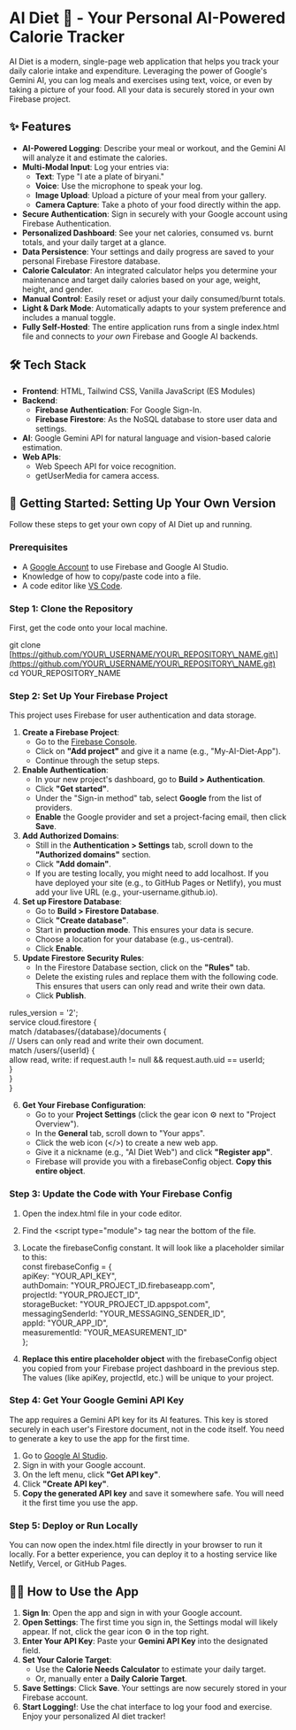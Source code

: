# **AI Diet 🥗 \- Your Personal AI-Powered Calorie Tracker**

AI Diet is a modern, single-page web application that helps you track your daily calorie intake and expenditure. Leveraging the power of Google's Gemini AI, you can log meals and exercises using text, voice, or even by taking a picture of your food. All your data is securely stored in your own Firebase project.

## **✨ Features**

* **AI-Powered Logging**: Describe your meal or workout, and the Gemini AI will analyze it and estimate the calories.  
* **Multi-Modal Input**: Log your entries via:  
  * **Text**: Type "I ate a plate of biryani."  
  * **Voice**: Use the microphone to speak your log.  
  * **Image Upload**: Upload a picture of your meal from your gallery.  
  * **Camera Capture**: Take a photo of your food directly within the app.  
* **Secure Authentication**: Sign in securely with your Google account using Firebase Authentication.  
* **Personalized Dashboard**: See your net calories, consumed vs. burnt totals, and your daily target at a glance.  
* **Data Persistence**: Your settings and daily progress are saved to your personal Firebase Firestore database.  
* **Calorie Calculator**: An integrated calculator helps you determine your maintenance and target daily calories based on your age, weight, height, and gender.  
* **Manual Control**: Easily reset or adjust your daily consumed/burnt totals.  
* **Light & Dark Mode**: Automatically adapts to your system preference and includes a manual toggle.  
* **Fully Self-Hosted**: The entire application runs from a single index.html file and connects to *your own* Firebase and Google AI backends.

## **🛠️ Tech Stack**

* **Frontend**: HTML, Tailwind CSS, Vanilla JavaScript (ES Modules)  
* **Backend**:  
  * **Firebase Authentication**: For Google Sign-In.  
  * **Firebase Firestore**: As the NoSQL database to store user data and settings.  
* **AI**: Google Gemini API for natural language and vision-based calorie estimation.  
* **Web APIs**:  
  * Web Speech API for voice recognition.  
  * getUserMedia for camera access.

## **🚀 Getting Started: Setting Up Your Own Version**

Follow these steps to get your own copy of AI Diet up and running.

### **Prerequisites**

* A [Google Account](https://www.google.com/search?q=https://accounts.google.com/signup) to use Firebase and Google AI Studio.  
* Knowledge of how to copy/paste code into a file.  
* A code editor like [VS Code](https://code.visualstudio.com/).

### **Step 1: Clone the Repository**

First, get the code onto your local machine.

git clone \[https://github.com/YOUR\_USERNAME/YOUR\_REPOSITORY\_NAME.git\](https://github.com/YOUR\_USERNAME/YOUR\_REPOSITORY\_NAME.git)  
cd YOUR\_REPOSITORY\_NAME

### **Step 2: Set Up Your Firebase Project**

This project uses Firebase for user authentication and data storage.

1. **Create a Firebase Project**:  
   * Go to the [Firebase Console](https://console.firebase.google.com/).  
   * Click on **"Add project"** and give it a name (e.g., "My-AI-Diet-App").  
   * Continue through the setup steps.  
2. **Enable Authentication**:  
   * In your new project's dashboard, go to **Build \> Authentication**.  
   * Click **"Get started"**.  
   * Under the "Sign-in method" tab, select **Google** from the list of providers.  
   * **Enable** the Google provider and set a project-facing email, then click **Save**.  
3. **Add Authorized Domains**:  
   * Still in the **Authentication \> Settings** tab, scroll down to the **"Authorized domains"** section.  
   * Click **"Add domain"**.  
   * If you are testing locally, you might need to add localhost. If you have deployed your site (e.g., to GitHub Pages or Netlify), you must add your live URL (e.g., your-username.github.io).  
4. **Set up Firestore Database**:  
   * Go to **Build \> Firestore Database**.  
   * Click **"Create database"**.  
   * Start in **production mode**. This ensures your data is secure.  
   * Choose a location for your database (e.g., us-central).  
   * Click **Enable**.  
5. **Update Firestore Security Rules**:  
   * In the Firestore Database section, click on the **"Rules"** tab.  
   * Delete the existing rules and replace them with the following code. This ensures that users can only read and write their own data.  
   * Click **Publish**.

rules\_version \= '2';  
service cloud.firestore {  
  match /databases/{database}/documents {  
    // Users can only read and write their own document.  
    match /users/{userId} {  
      allow read, write: if request.auth \!= null && request.auth.uid \== userId;  
    }  
  }  
}

6. **Get Your Firebase Configuration**:  
   * Go to your **Project Settings** (click the gear icon ⚙️ next to "Project Overview").  
   * In the **General** tab, scroll down to "Your apps".  
   * Click the web icon (\</\>) to create a new web app.  
   * Give it a nickname (e.g., "AI Diet Web") and click **"Register app"**.  
   * Firebase will provide you with a firebaseConfig object. **Copy this entire object**.

### **Step 3: Update the Code with Your Firebase Config**

1. Open the index.html file in your code editor.  
2. Find the \<script type="module"\> tag near the bottom of the file.  
3. Locate the firebaseConfig constant. It will look like a placeholder similar to this:  
   const firebaseConfig \= {  
       apiKey: "YOUR\_API\_KEY",  
       authDomain: "YOUR\_PROJECT\_ID.firebaseapp.com",  
       projectId: "YOUR\_PROJECT\_ID",  
       storageBucket: "YOUR\_PROJECT\_ID.appspot.com",  
       messagingSenderId: "YOUR\_MESSAGING\_SENDER\_ID",  
       appId: "YOUR\_APP\_ID",  
       measurementId: "YOUR\_MEASUREMENT\_ID"  
   };

4. **Replace this entire placeholder object** with the firebaseConfig object you copied from your Firebase project dashboard in the previous step. The values (like apiKey, projectId, etc.) will be unique to your project.

### **Step 4: Get Your Google Gemini API Key**

The app requires a Gemini API key for its AI features. This key is stored securely in each user's Firestore document, not in the code itself. You need to generate a key to use the app for the first time.

1. Go to [Google AI Studio](https://aistudio.google.com/).  
2. Sign in with your Google account.  
3. On the left menu, click **"Get API key"**.  
4. Click **"Create API key"**.  
5. **Copy the generated API key** and save it somewhere safe. You will need it the first time you use the app.

### **Step 5: Deploy or Run Locally**

You can now open the index.html file directly in your browser to run it locally. For a better experience, you can deploy it to a hosting service like Netlify, Vercel, or GitHub Pages.

## **🧑‍💻 How to Use the App**

1. **Sign In**: Open the app and sign in with your Google account.  
2. **Open Settings**: The first time you sign in, the Settings modal will likely appear. If not, click the gear icon ⚙️ in the top right.  
3. **Enter Your API Key**: Paste your **Gemini API Key** into the designated field.  
4. **Set Your Calorie Target**:  
   * Use the **Calorie Needs Calculator** to estimate your daily target.  
   * Or, manually enter a **Daily Calorie Target**.  
5. **Save Settings**: Click **Save**. Your settings are now securely stored in your Firebase account.  
6. **Start Logging\!**: Use the chat interface to log your food and exercise. Enjoy your personalized AI diet tracker\!
